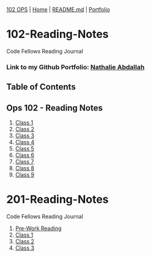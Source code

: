 [102 OPS](https://github.com/codefellows/seattle-ops-102d10) | [Home](https://github.com/nataliabdallah/102-reading-notes/wiki) | [README.md](https://github.com/nataliabdallah/102-reading-notes#readme) | [Portfolio](https://github.com/nataliabdallah)

# 102-Reading-Notes
Code Fellows Reading Journal

### Link to my Github Portfolio: [Nathalie Abdallah](https://github.com/nataliabdallah)

## Table of Contents

## Ops 102 - Reading Notes
1. [Class 1](https://github.com/nataliabdallah/102-reading-notes/wiki/102-Class-01-Reading:-What-is-a-computer%3F)
2. [Class 2](https://github.com/nataliabdallah/102-reading-notes/wiki/102-Class-02:-Build-a-computer)
3. [Class 3](https://github.com/nataliabdallah/102-reading-notes/wiki/102-Class-03:-Startup-Sequences-and-BIOS)
4. [Class 4](https://github.com/nataliabdallah/102-reading-notes/wiki/Class-04:-Installing-Ubuntu-Linux)
5. [Class 5](https://github.com/nataliabdallah/102-reading-notes/wiki/102-Class-05:-Installing-Virtualbox-with-Linux-Terminal)
6. [Class 6](https://github.com/nataliabdallah/102-reading-notes/wiki/102-Class-06:-SOHO-Networking)
7. [Class 7](https://github.com/nataliabdallah/102-reading-notes/wiki/102-Class-07:-Network-Connectivity)
8. [Class 8](https://github.com/nataliabdallah/102-reading-notes/wiki/102-Class-08:-Virtualization-of-Windows)
9. [Class 9](https://github.com/nataliabdallah/102-reading-notes/wiki/102-Class-09:-Command-Line-Interface)
# 201-Reading-Notes
Code Fellows Reading Journal
1. [Pre-Work Reading](https://github.com/nataliabdallah/102-reading-notes/blob/main/prompt-engineering.md)
2. [Class 1](https://github.com/nataliabdallah/102-reading-notes/wiki/201-Class-01:-How-to-use-System-Restore)
3. [Class 2](https://github.com/nataliabdallah/102-reading-notes/wiki/Class-02:-What-is-Bash%3F)  
4. [Class 3](https://github.com/nataliabdallah/102-reading-notes/wiki/201-Class-03:-Introduction-to-Help-Desk-Support-Roles)
